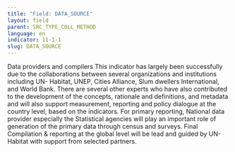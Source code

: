 ```yaml
---
title: "Field: DATA_SOURCE"
layout: field
parent: SRC_TYPE_COLL_METHOD
language: en
indicator: 11-1-1
slug: DATA_SOURCE
---
```

Data providers and compilers
This indicator has largely been successfully due to the collaborations between several organizations and institutions including UN- Habitat, UNEP, Cities Alliance, Slum dwellers International, and World Bank. There are several other experts who have also contributed to the development of the concepts, rationale and definitions, and metadata and will also support measurement, reporting and policy dialogue at the country level, based on the indicators.
For primary reporting, National data provider especially the Statistical agencies will play an important role of generation of the primary data through census and surveys. Final Compilation & reporting at the global level will be lead and guided by UN-Habitat with support from selected partners.